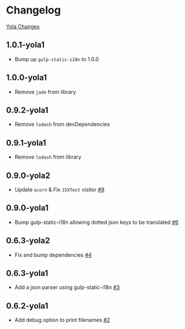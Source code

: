 # Changelog

[Yola Changes](https://github.com/yola/jsxgettext/releases)


## 1.0.1-yola1

* Bump up `gulp-static-i18n` to 1.0.0

## 1.0.0-yola1

* Remove `jade` from library

## 0.9.2-yola1

* Remove `lodash` from devDependencies

## 0.9.1-yola1

* Remove `lodash` from library

[#12]: https://github.com/yola/jsxgettext/pull/12

## 0.9.0-yola2

* Update `acorn` & Fix `JSXText` visitor [#9][]

[#9]: https://github.com/yola/jsxgettext/pull/9


## 0.9.0-yola1

* Bump gulp-static-i18n allowing dotted json keys to be translated [#6][]

[#6]: https://github.com/yola/jsxgettext/pull/6


## 0.6.3-yola2

* Fix and bump dependencies [#4][]

[#4]: https://github.com/yola/jsxgettext/pull/4


## 0.6.3-yola1

* Add a json parser using gulp-static-i18n [#3][]

[#3]: https://github.com/yola/jsxgettext/pull/3


## 0.6.2-yola1

* Add debug option to print filenames [#2][]

[#2]: https://github.com/yola/jsxgettext/pull/2
